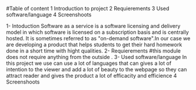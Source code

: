   #Table of content 
  1 Introduction to project
  2 Requierements
  3 Used software/language
  4 Screenshoots
  
  
  1- Intoduction 
			Software as a service is a software licensing and delivery model in which software is licensed on a subscription basis and is centrally hosted. It is sometimes referred to as "on-demand software".In our case we are developing a product that helps students to get their hard homework done in a short time with hight qualities.
  2- Requierements
  #this module does not require anything from the outside .
  3- Used software/language
	 In this project we use can use a lot of languages that can gives a lot of intention to the viewer and add a lot of beauty to the webpage so they can attract reader and gives the product a lot of efficacity and efficience 
  4 Screenshoots 
  